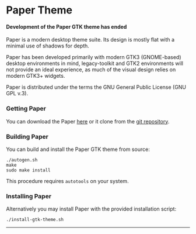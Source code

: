 Paper Theme
===========

#### Development of the Paper GTK theme has ended

Paper is a modern desktop theme suite. Its design is mostly flat with a minimal use of shadows for depth.

Paper has been developed primarily with modern GTK3 (GNOME-based) desktop environments in mind, legacy-toolkit and GTK2 environments will not provide an ideal experience, as much of the visual design relies on modern GTK3+ widgets.

Paper is distributed under the terms the GNU General Public License (GNU GPL v.3).

### Getting Paper

You can download the Paper [here](http://snwh.org/paper) or it clone from the [git repository](https://github.com/snwh/paper-gtk-theme).

### Building Paper

You can build and install the Paper GTK theme from source:

    ./autogen.sh
    make
    sudo make install

This procedure requires ```autotools``` on your system.

### Installing Paper

Alternatively you may install Paper with the provided installation script:

    ./install-gtk-theme.sh

-----------
